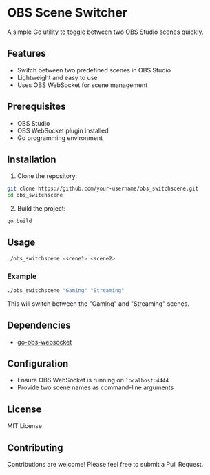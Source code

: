 # OBS Scene Switcher

A simple Go utility to toggle between two OBS Studio scenes quickly.

## Features

- Switch between two predefined scenes in OBS Studio
- Lightweight and easy to use
- Uses OBS WebSocket for scene management

## Prerequisites

- OBS Studio
- OBS WebSocket plugin installed
- Go programming environment

## Installation

1. Clone the repository:

```bash
git clone https://github.com/your-username/obs_switchscene.git
cd obs_switchscene
```

2. Build the project:

```bash
go build
```

## Usage

```bash
./obs_switchscene <scene1> <scene2>
```

### Example

```bash
./obs_switchscene "Gaming" "Streaming"
```

This will switch between the "Gaming" and "Streaming" scenes.

## Dependencies

- [go-obs-websocket](https://github.com/christopher-dG/go-obs-websocket)

## Configuration

- Ensure OBS WebSocket is running on `localhost:4444`
- Provide two scene names as command-line arguments

## License

MIT License

## Contributing

Contributions are welcome! Please feel free to submit a Pull Request.
